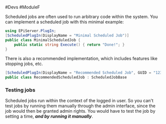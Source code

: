 #Devs  #ModuleF 

Scheduled jobs are often used to run arbitrary code within the system.
You can implement a scheduled job with this minimal example:
```c#
using EPiServer.PlugIn;
[ScheduledPlugIn(DisplayName = "Minimal Scheduled Job")]
public class MinimalScheduledJob {
	public static string Execute() { return "Done!"; }
}
```

There is also a recommended implementation, which includes features like stopping jobs, etc.
```c#
[ScheduledPlugIn(DisplayName = "Recommended Scheduled Job", GUID = "1234...", SortIndex = 100)]
public class RecommendedScheduledJob : ScheduledJobBase
```

### Testing jobs
Scheduled jobs run within the context of the logged in user. So you can't test jobs by running them manually through the admin interface, since the job would then be granted admin rights. You would have to test the job by setting a time, ***and by running it manually***.
